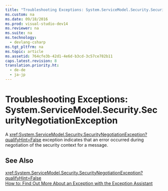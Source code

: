 ```yaml
---
title: "Troubleshooting Exceptions: System.ServiceModel.Security.SecurityNegotiationException"
ms.custom: na
ms.date: 09/18/2016
ms.prod: visual-studio-dev14
ms.reviewer: na
ms.suite: na
ms.technology: 
  - devlang-csharp
ms.tgt_pltfrm: na
ms.topic: article
ms.assetid: 764cfe3b-42d1-4e6d-b3cd-3c57ce782b11
caps.latest.revision: 8
translation.priority.ht: 
  - de-de
  - ja-jp
---
```

# Troubleshooting Exceptions: System.ServiceModel.Security.SecurityNegotiationException
A <xref:System.ServiceModel.Security.SecurityNegotiationException?qualifyHint=False> exception indicates that an error occurred during negotiation of the security context for a message.  
  
## See Also  
 <xref:System.ServiceModel.Security.SecurityNegotiationException?qualifyHint=False>   
 [How to: Find Out More About an Exception with the Exception Assistant](../Topic/How%20to:%20Use%20the%20Exception%20Assistant.md)